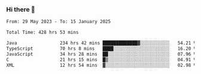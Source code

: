 ### Hi there 👋

<!--START_SECTION:waka-->

```txt
From: 29 May 2023 - To: 15 January 2025

Total Time: 428 hrs 53 mins

Java                234 hrs 42 mins █████████████▓░░░░░░░░░░░   54.21 %
TypeScript          70 hrs 8 mins   ████░░░░░░░░░░░░░░░░░░░░░   16.20 %
JavaScript          34 hrs 28 mins  ██░░░░░░░░░░░░░░░░░░░░░░░   07.96 %
C                   21 hrs 15 mins  █▒░░░░░░░░░░░░░░░░░░░░░░░   04.91 %
XML                 12 hrs 54 mins  ▓░░░░░░░░░░░░░░░░░░░░░░░░   02.98 %
```

<!--END_SECTION:waka-->
<!--
**the-beef-calculator/the-beef-calculator** is a ✨ _special_ ✨ repository because its `README.md` (this file) appears on your GitHub profile.

Here are some ideas to get you started:

- 🔭 I’m currently working on ...
- 🌱 I’m currently learning ...
- 👯 I’m looking to collaborate on ...
- 🤔 I’m looking for help with ...
- 💬 Ask me about ...
- 📫 How to reach me: ...
- 😄 Pronouns: ...
- ⚡ Fun fact: ...
-->
